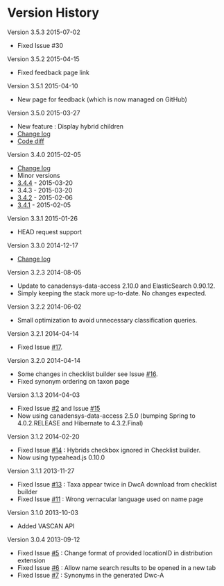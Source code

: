 Version History
===============

Version 3.5.3 2015-07-02
* Fixed Issue #30

Version 3.5.2 2015-04-15
* Fixed feedback page link

Version 3.5.1 2015-04-10
* New page for feedback (which is now managed on GitHub)

Version 3.5.0 2015-03-27
* New feature : Display hybrid children
* [Change log](https://github.com/Canadensys/vascan/milestones/3.5.0)
* [Code diff](https://github.com/Canadensys/vascan/compare/3.4.4...3.5.0)

Version 3.4.0 2015-02-05
* [Change log](https://github.com/Canadensys/vascan/milestones/3.4)
* Minor versions
 * [3.4.4](https://github.com/Canadensys/vascan/milestones/3.4.4) - 2015-03-20
 * 3.4.3 - 2015-03-20
 * [3.4.2](https://github.com/Canadensys/vascan/milestones/3.4.2) - 2015-02-06
 * [3.4.1](https://github.com/Canadensys/vascan/milestones/3.4.1) - 2015-02-05
 
Version 3.3.1 2015-01-26
* HEAD request support

Version 3.3.0 2014-12-17
* [Change log](https://github.com/Canadensys/vascan/milestones/3.3)

Version 3.2.3 2014-08-05
* Update to canadensys-data-access 2.10.0 and ElasticSearch 0.90.12.
* Simply keeping the stack more up-to-date. No changes expected.

Version 3.2.2 2014-06-02
* Small optimization to avoid unnecessary classification queries.

Version 3.2.1 2014-04-14
* Fixed Issue [#17](https://github.com/Canadensys/vascan/issues/17).

Version 3.2.0 2014-04-14
* Some changes in checklist builder see Issue [#16](https://github.com/Canadensys/vascan/issues/16).
* Fixed synonym ordering on taxon page

Version 3.1.3 2014-04-03
* Fixed Issue [#2](https://github.com/Canadensys/vascan/issues/2) and Issue [#15](https://github.com/Canadensys/vascan/issues/15)
* Now using canadensys-data-access 2.5.0 (bumping Spring to 4.0.2.RELEASE and Hibernate to 4.3.2.Final)

Version 3.1.2 2014-02-20
* Fixed Issue [#14](https://github.com/Canadensys/vascan/issues/14) : Hybrids checkbox ignored in Checklist builder.
* Now using typeahead.js 0.10.0

Version 3.1.1 2013-11-27
* Fixed Issue [#13](https://github.com/Canadensys/vascan/issues/13) : 
Taxa appear twice in DwcA download from checklist builder
* Fixed Issue [#11](https://github.com/Canadensys/vascan/issues/11) : Wrong vernacular language used on name page

Version 3.1.0 2013-10-03
* Added VASCAN API

Version 3.0.4 2013-09-12
* Fixed Issue [#5](https://github.com/Canadensys/vascan/issues/5) : Change format of provided locationID in distribution extension
* Fixed Issue [#6](https://github.com/Canadensys/vascan/issues/6) : Allow name search results to be opened in a new tab
* Fixed Issue [#7](https://github.com/Canadensys/vascan/issues/7) : Synonyms in the generated Dwc-A 
